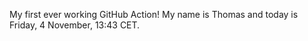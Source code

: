 My first ever working GitHub Action!
My name is Thomas and today is Friday, 4 November, 13:43 CET. 
